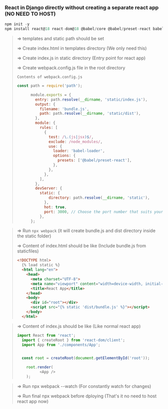 ### React in Django directly without creating a separate react app (NO NEED TO HOST)

```javascript
npm init -y
npm install react@18 react-dom@18 @babel/core @babel/preset-react babel-loader webpack webpack-cli
```


> => templates and static path should be set
>
> => Create index.html in templates directory (We only need this)
>
> => Create index.js in static directory (Entry point for react app)
>
> => Create webpack.config.js file in the root directory
>
>     Contents of webpack.config.js
>
> ```javascript
> const path = require('path');
>
> 		module.exports = {
> 		  entry: path.resolve(__dirname, 'static/index.js'),
> 		  output: {
> 		    filename: 'bundle.js',
> 		    path: path.resolve(__dirname, 'static/dist'),
> 		  },
> 		  module: {
> 		    rules: [
> 		      {
> 		        test: /\.(js|jsx)$/,
> 		        exclude: /node_modules/,
> 		        use: {
> 		          loader: 'babel-loader',
> 		          options: {
> 		            presets: ['@babel/preset-react'],
> 		          },
> 		        },
> 		      },
> 		    ],
> 		  },
> 		  devServer: {
> 		    static: {
> 		        directory: path.resolve(__dirname, 'static'),
> 		      },
> 		      hot: true,
> 		      port: 3000, // Choose the port number that suits your needs
> 		    },
> 		};
> ```


> => Run `npx webpack` (it will create bundle.js and dist directory inside the static folder)
>
> => Content of index.html should be like (Include bundle.js from staticfiles)
>
> ```html
> <!DOCTYPE html>
> 	{% load static %}
> 	<html lang="en">
> 	  <head>
> 	    <meta charset="UTF-8">
> 	    <meta name="viewport" content="width=device-width, initial-scale=1.0">
> 	    <title>React App</title>  
> 	  </head>
> 	  <body>  
> 	    <div id="root"></div>
> 	    <script src="{% static 'dist/bundle.js' %}"></script>
> 	  </body>
> 	</html>
> ```

> => Content of index.js should be like (Like normal react app)
>
> ```javascript
> import React from 'react';
> 	import { createRoot } from 'react-dom/client';
> 	import App from './components/App';
>
>
> 	const root = createRoot(document.getElementById('root'));
>
> 	  root.render(  
> 	        <App />
> 	  );
> ```

> => Run npx webpack --watch (For constantly watch for changes)
>
> => Run final npx webpack before dploying (That's it no need to host react app now)
